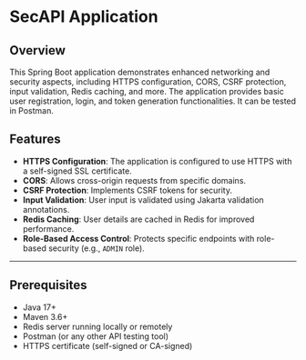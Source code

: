 # SecAPI Application

## Overview

This Spring Boot application demonstrates enhanced networking and security aspects, including HTTPS configuration, CORS, CSRF protection, input validation, Redis caching, and more. The application provides basic user registration, login, and token generation functionalities. It can be tested in Postman.

## Features

- **HTTPS Configuration**: The application is configured to use HTTPS with a self-signed SSL certificate.
- **CORS**: Allows cross-origin requests from specific domains.
- **CSRF Protection**: Implements CSRF tokens for security.
- **Input Validation**: User input is validated using Jakarta validation annotations.
- **Redis Caching**: User details are cached in Redis for improved performance.
- **Role-Based Access Control**: Protects specific endpoints with role-based security (e.g., `ADMIN` role).

---

## Prerequisites

- Java 17+
- Maven 3.6+
- Redis server running locally or remotely
- Postman (or any other API testing tool)
- HTTPS certificate (self-signed or CA-signed)